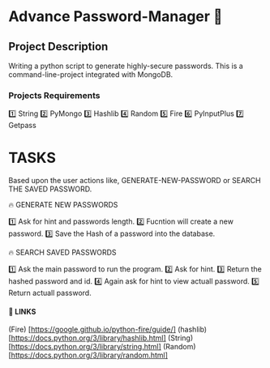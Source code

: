 
# Advance Password-Manager 🚀

## Project Description

Writing a python script to generate highly-secure passwords.
This is a command-line-project integrated with MongoDB.

### Projects Requirements

1️⃣ String
2️⃣ PyMongo
3️⃣ Hashlib
4️⃣ Random
5️⃣ Fire
6️⃣ PyInputPlus
7️⃣ Getpass

# TASKS

Based upon the user actions like, GENERATE-NEW-PASSWORD or SEARCH THE SAVED PASSWORD.

🔥 GENERATE NEW PASSWORDS

1️⃣ Ask for hint and passwords length.
2️⃣ Fucntion will create a new password.
3️⃣ Save the Hash of a password into the database.

🔥 SEARCH SAVED PASSWORDS

1️⃣ Ask the main password to run the program.
2️⃣ Ask for hint.
3️⃣ Return the hashed password and id.
4️⃣ Again ask for hint to view actuall password.
5️⃣ Return actuall password.

#### 🔗 LINKS

(Fire) [https://google.github.io/python-fire/guide/]
(hashlib) [https://docs.python.org/3/library/hashlib.html]
(String) [https://docs.python.org/3/library/string.html]
(Random) [https://docs.python.org/3/library/random.html]